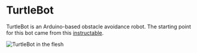 TurtleBot
=========

TurtleBot is an Arduino-based obstacle avoidance robot.  The starting point for this bot came from this [instructable](http://www.instructables.com/id/TurtleDuino-Object-Avoidance-Robot/step6/Arduino-sketch-and-mohawk/).

![TurtleBot in the flesh](https://raw.github.com/ThinkeryAustin/TurtleBot/master/TurtleBot1.jpg)
